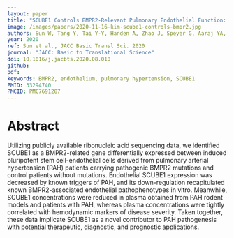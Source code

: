 ```yaml
---
layout: paper
title: "SCUBE1 Controls BMPR2-Relevant Pulmonary Endothelial Function: Implications for Diagnostic Marker Development in Pulmonary Arterial Hypertension"
image: /images/papers/2020-11-16-kim-scube1-controls-bmpr2.jpg
authors: Sun W, Tang Y, Tai Y-Y, Handen A, Zhao J, Speyer G, Aaraj YA, Watson A, Romanelli ME, Sembrat J, Rojas M, Simon MA, Zhang Y, Lee J, Xiong Z, Dutta P, Vasamsetti S, McNamara D, McVerry B, McTiernan C, Sciurba F, Kim S, Smith A, Mazurek JA, Han Y, Vaidya A, Nouraie M, Kelly NJ, Chan SY
year: 2020
ref: Sun et al., JACC Basic Transl Sci. 2020
journal: "JACC: Basic to Translational Science"
doi: 10.1016/j.jacbts.2020.08.010
github:
pdf: 
keywords: BMPR2, endothelium, pulmonary hypertension, SCUBE1
PMID: 33294740
PMCID: PMC7691287
---
```


# Abstract

Utilizing publicly available ribonucleic acid sequencing data, we identified SCUBE1 as a BMPR2-related gene differentially expressed between induced pluripotent stem cell-endothelial cells derived from pulmonary arterial hypertension (PAH) patients carrying pathogenic BMPR2 mutations and control patients without mutations. Endothelial SCUBE1 expression was decreased by known triggers of PAH, and its down-regulation recapitulated known BMPR2-associated endothelial pathophenotypes in vitro. Meanwhile, SCUBE1 concentrations were reduced in plasma obtained from PAH rodent models and patients with PAH, whereas plasma concentrations were tightly correlated with hemodynamic markers of disease severity. Taken together, these data implicate SCUBE1 as a novel contributor to PAH pathogenesis with potential therapeutic, diagnostic, and prognostic applications.
